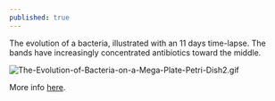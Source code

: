 ```yaml
---
published: true
---
```

The evolution of a bacteria, illustrated with an 11 days time-lapse. The bands have increasingly concentrated antibiotics toward the middle.

![The-Evolution-of-Bacteria-on-a-Mega-Plate-Petri-Dish2.gif]({{site.baseurl}}/archives/images/The-Evolution-of-Bacteria-on-a-Mega-Plate-Petri-Dish2.gif)

More info [here](https://www.wired.com/2016/09/gorgeous-unsettling-video-evolution-action/).

